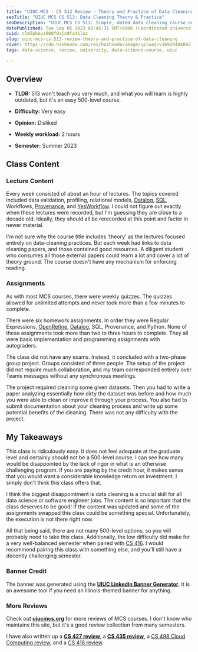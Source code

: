 ```yaml
---
title: "UIUC MCS - CS 513 Review - Theory and Practice of Data Cleaning"
seoTitle: "UIUC MCS CS 513: Data Cleaning Theory & Practice"
seoDescription: "UIUC MCS CS 513: Simple, dated data cleaning course on validation, profiling, relational models, Datalog, SQL, workflows, provenance. Quizzes, homewor..."
datePublished: Tue Sep 05 2023 02:45:31 GMT+0000 (Coordinated Universal Time)
cuid: clm5pkeuz000f0ajx9fa41luz
slug: uiuc-mcs-cs-513-review-theory-and-practice-of-data-cleaning
cover: https://cdn.hashnode.com/res/hashnode/image/upload/v1692848408273/cb5739e1-0d0e-456c-87e6-d90feefacaac.png
tags: data-science, review, university, data-science-course, uiuc

---
```


## Overview

* **TLDR:** 513 won't teach you very much, and what you will learn is highly outdated, but it's an easy 500-level course.
    
* **Difficulty:** Very easy
    
* **Opinion:** Disliked
    
* **Weekly workload:** 2 hours
    
* **Semester:** Summer 2023
    

## Class Content

### Lecture Content

Every week consisted of about an hour of lectures. The topics covered included data validation, profiling, relational models, [Datalog](https://en.wikipedia.org/wiki/Datalog), [SQL](https://en.wikipedia.org/wiki/SQL), Workflows, [Provenance](https://en.wikipedia.org/wiki/Provenance#Computer_science), and [YesWorkflow](https://github.com/yesworkflow-org). I could not figure out exactly when these lectures were recorded, but I'm guessing they are close to a decade old. Ideally, they should all be rerecorded at this point and factor in newer material.

I'm not sure why the course title includes 'theory' as the lectures focused entirely on data-cleaning practices. But each week had links to data cleaning papers, and those contained good resources. A diligent student who consumes all those external papers could learn a lot and cover a lot of theory ground. The course doesn't have any mechanism for enforcing reading.

### Assignments

As with most MCS courses, there were weekly quizzes. The quizzes allowed for unlimited attempts and never took more than a few minutes to complete.

There were six homework assignments. In order they were Regular Expressions, [OpenRefine](https://openrefine.org), [Datalog](https://en.wikipedia.org/wiki/Datalog), SQL, Provenance, and Python. None of these assignments took more than two to three hours to complete. They all were basic implementation and programming assignments with autograders.

The class did not have any exams. Instead, it concluded with a two-phase group project. Groups consisted of three people. The setup of the project did not require much collaboration, and my team corresponded entirely over Teams messages without any synchronous meetings.

The project required cleaning some given datasets. Then you had to write a paper analyzing essentially how dirty the dataset was before and how much you were able to clean or improve it through your process. You also had to submit documentation about your cleaning process and write up some potential benefits of the cleaning. There was not any difficulty with the project.

## My Takeaways

This class is ridiculously easy. It does not feel adequate at the graduate level and certainly should not be a 500-level course. I can see how many would be disappointed by the lack of rigor in what is an otherwise challenging program. If you are paying by the credit hour, it makes sense that you would want a considerable knowledge return on investment. I simply don't think this class offers that.

I think the biggest disappointment is data cleaning is a crucial skill for all data science or software engineer jobs. The content is so important that the class deserves to be good! If the content was updated and some of the assignments swapped this class could be something special. Unfortunately, the execution is not there right now.

All that being said, there are not many 500-level options, so you will probably need to take this class. Additionally, the low difficulty did make for a very well-balanced semester when paired with [CS 416](https://blog.seancoughlin.me/uiuc-mcs-cs-416-review-data-visualization). I would recommend pairing this class with something else, and you'll still have a decently challenging semester.

### Banner Credit

The banner was generated using the [**UIUC LinkedIn Banner Generator**](https://d7.cs.illinois.edu/projects/linkedin-banner-image/). It is an awesome tool if you need an Illinois-themed banner for anything.

### More Reviews

Check out [**uiucmcs.org**](http://uiucmcs.org) for more reviews of MCS courses. I don't know who maintains this site, but it's a good review collection from many semesters.

I have also written up a [**CS 427 review**](https://blog.seancoughlin.me/uiuc-mcs-cs-427-review-software-engineering), a [**CS 435 review**](https://blog.seancoughlin.me/uiuc-mcs-cs-435-review-cloud-computer-networking), a [CS 498 Cloud Computing review](https://blog.seancoughlin.me/uiuc-mcs-cs-498-review-cloud-computing-applications), and a [CS 416 review](https://blog.seancoughlin.me/uiuc-mcs-cs-416-review-data-visualization).
